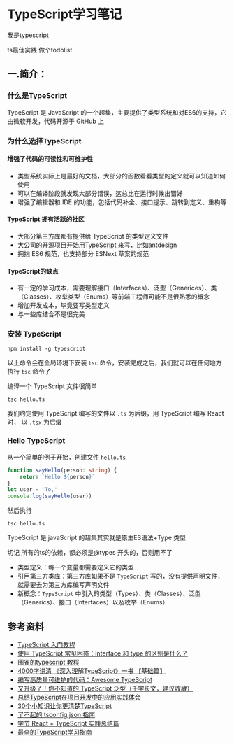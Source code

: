 # TypeScript学习笔记



我是typescript

ts最佳实践
做个todolist



## 一.简介：

### 什么是TypeScript

TypeScript 是 JavaScript 的一个超集，主要提供了类型系统和对ES6的支持，它由微软开发，代码开源于 GitHub 上

### 为什么选择TypeScript

#### 增强了代码的可读性和可维护性

- 类型系统实际上是最好的文档，大部分的函数看看类型的定义就可以知道如何使用
- 可以在编译阶段就发现大部分错误，这总比在运行时候出错好
- 增强了编辑器和 IDE 的功能，包括代码补全、接口提示、跳转到定义、重构等

#### TypeScript 拥有活跃的社区

- 大部分第三方库都有提供给 TypeScript 的类型定义文件
- 大公司的开源项目开始用TypeScript 来写，比如antdesign 
- 拥抱 ES6 规范，也支持部分 ESNext 草案的规范

#### TypeScript的缺点

- 有一定的学习成本，需要理解接口（Interfaces）、泛型（Generices）、类（Classes）、枚举类型（Enums）等前端工程师可能不是很熟悉的概念
- 增加开发成本，毕竟要写类型定义
- 与一些库结合不是很完美

### 安装 TypeScript

```shell
npm install -g typescript
```

以上命令会在全局环境下安装  `tsc` 命令，安装完成之后，我们就可以在任何地方执行 `tsc` 命令了

编译一个 TypeScript 文件很简单

```shell
tsc hello.ts
```

我们约定使用 TypeScript 编写的文件以 `.ts` 为后缀，用 TypeScript 编写 React 时， 以 `.tsx` 为后缀



### Hello TypeScript

从一个简单的例子开始，创建文件 `hello.ts`

```typescript
function sayHello(person: string) {
    return `Hello ${person}`
}
let user = 'To,'
console.log(sayHello(user))
```

然后执行

```shell
tsc hello.ts
```









TypeScript 是 javaScript 的超集其实就是原生ES语法+Type 类型



切记 所有的ts的依赖，都必须是@types 开头的，否则用不了



- 类型定义：每一个变量都需要定义它的类型
- 引用第三方类库：第三方库如果不是 `TypeScript` 写的，没有提供声明文件，就需要去为第三方库编写声明文件
- 新概念：`TypeScript` 中引入的类型（Types）、类（Classes）、泛型（Generics）、接口（Interfaces）以及枚举（Enums）











## 参考资料

- [TypeScript 入门教程](https://ts.xcatliu.com/)
- [使用 TypeScript 常见困惑：interface 和 type 的区别是什么？](https://blog.fundebug.com/2021/06/28/typescript-the-difference-between-interface-and-type/)
- [图雀的typescript 教程](https://tuture.co/tags/Typescript/)
- [4000字讲清 《深入理解TypeScript》一书 【基础篇】](https://segmentfault.com/a/1190000021210413)
- [编写高质量可维护的代码：Awesome TypeScript](https://mp.weixin.qq.com/s/gAwvcmSNYMwQKk6RY-GaEw)
- [又升级了！你不知道的 TypeScript 泛型（千字长文，建议收藏）](https://mp.weixin.qq.com/s/JTfzexEh0qYDWHCT4l337A)
- [总结TypeScript在项目开发中的应用实践体会](https://mp.weixin.qq.com/s/fe_VqsoEErmBF6y5pph99A)
- [30个小知识让你更清楚TypeScript](https://mp.weixin.qq.com/s/TzkAQrDYR2O2VeauYCSWhw)
- [了不起的 tsconfig.json 指南](https://zhuanlan.zhihu.com/p/285270177)
- [字节 React + TypeScript 实践总结篇](https://mp.weixin.qq.com/s/v7uZrEmEaPVfL76PHGD1oQ)
- [最全的TypeScript学习指南](https://mp.weixin.qq.com/s/B7sdfzu6ZBbfwSdB34rGGA)
